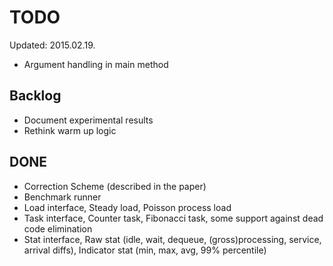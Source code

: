 TODO
==

Updated: 2015.02.19.

* Argument handling in main method

Backlog
--

* Document experimental results
* Rethink warm up logic

DONE
--

* Correction Scheme (described in the paper)
* Benchmark runner
* Load interface, Steady load, Poisson process load
* Task interface, Counter task, Fibonacci task, some support against dead code elimination
* Stat interface, Raw stat (idle, wait, dequeue, (gross)processing, service, arrival diffs), Indicator stat (min, max, avg, 99% percentile)